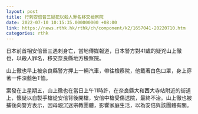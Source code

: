 ```yaml
---
layout: post
title: 行刺安倍晉三疑犯以殺人罪名移交檢察院
date: 2022-07-10 10:15:35.000000000 +08:00
link: https://news.rthk.hk/rthk/ch/component/k2/1657041-20220710.htm
categories: rthk
---
```


日本前首相安倍晉三遇刺身亡，當地傳媒報道，日本警方對41歲的疑兇山上徹也，以殺人罪名，移交奈良縣地方檢察院。

山上徹也早上被奈良縣警方押上一輛汽車，帶往檢察院，他戴著白色口罩，身上穿著一件深藍色T恤。

案發在上星期五，山上徹也在當日上午11時許，在奈良縣大和西大寺站附近的街道上，懷疑以自製手槍從安倍背後開槍，安倍中槍受傷送院，最終不治。山上徹也被捕後向警方表示，因母親沉迷宗教團體，影響家庭生活，以為安倍與該團體有關。

